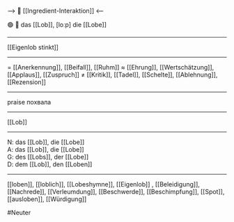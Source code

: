 --> 🤝 [[Ingredient-Interaktion]] <--

🟢 👏 das [[Lob]], [loːp]
die [[Lobe]]

---
[[Eigenlob stinkt]]

---
= [[Anerkennung]], [[Beifall]], [[Ruhm]]
≈ [[Ehrung]], [[Wertschätzung]], [[Applaus]], [[Zuspruch]]
≠ [[Kritik]], [[Tadel]], [[Schelte]], [[Ablehnung]], [[Rezension]]

---
praise
похвала

---
[[Lob]]

---
N: das [[Lob]], die [[Lobe]]  
A: das [[Lob]], die [[Lobe]]  
G: des [[Lobs]], der [[Lobe]]  
D: dem [[Lob]], den [[Loben]]  

---
[[loben]], [[loblich]], [[Lobeshymne]], [[Eigenlob]]
, [[Beleidigung]], [[Nachrede]], [[Verleumdung]], [[Beschwerde]], [[Beschimpfung]], [[Spot]], [[ausloben]], [[Würdigung]]

#Neuter